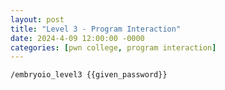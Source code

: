 ```yaml
---
layout: post
title: "Level 3 - Program Interaction"
date: 2024-4-09 12:00:00 -0000
categories: [pwn college, program interaction]
---
```


```bash
/embryoio_level3 {{given_password}}
```
